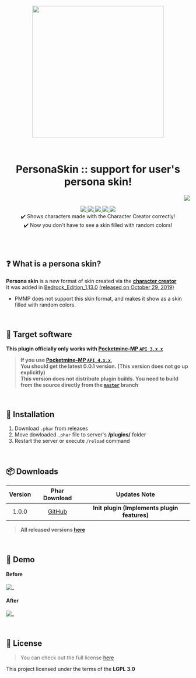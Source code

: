 <p align="center"> <img src="https://ghcdn.rawgit.org/presentkim-pm/PersonaSkin/stable/icon.png" width="360"> </p>
<br> <h1 align="center"> PersonaSkin :: support for user's persona skin! </h1>
<p align="right">  
  <a href="https://github.com/presentkim-pm/PersonaSkin/blob/stable/README_KOR.md">  
    <img src="https://img.shields.io/static/v1?label=%ED%95%9C%EA%B5%AD%EC%96%B4&message=%EB%A1%9C+%EC%9D%BD%EA%B8%B0&labelColor=success">  
  </a>  
</p>  
<p align="center">  
  <a href="https://poggit.pmmp.io/ci/presentkim-pm/PersonaSkin/PersonaSkin">  
    <img src="https://poggit.pmmp.io/ci.shield/presentkim-pm/PersonaSkin/PersonaSkin?style=flat-square">  
  </a>  
  <a href="https://github.com/presentkim-pm/PersonaSkin/releases">  
    <img src="https://img.shields.io/github/release/presentkim-pm/PersonaSkin.svg?style=flat-square">  
  </a>  
  <a href="https://github.com/presentkim-pm/PersonaSkin/releases">  
    <img src="https://img.shields.io/github/downloads/presentkim-pm/PersonaSkin/total.svg?style=flat-square">  
  </a>   
  <a href="https://github.com/presentkim-pm/PersonaSkin/blob/master/LICENSE">  
    <img src="https://img.shields.io/github/license/presentkim-pm/PersonaSkin.svg?style=flat-square">  
  </a>  
  <a href="https://hits.dwyl.com/presentkim-pm/PersonaSkin">  
    <img src="https://hits.dwyl.com/presentkim-pm/PersonaSkin.svg">  
  </a>  
  <br> ✔️ Shows characters made with the Character Creator correctly!
  <br> ✔️ Now you don't have to see a skin filled with random colors!  
</p>  
  
<br>  
<br>  
  
## :question: What is a **persona skin**?  
**Persona skin** is a new format of skin created via the [**character creator**](https://minecraft.gamepedia.com/Character_creator)  
It was added in [Bedrock_Edition_1.13.0](https://minecraft.gamepedia.com/Bedrock_Edition_1.13.0) [(released on October 29, 2019)](https://feedback.minecraft.net/hc/en-us/articles/360035247792)  
- PMMP does not support this skin format, and makes it show as a skin filled with random colors.
  
<br>  
  
## :file_folder: Target software  
**This plugin officially only works with [Pocketmine-MP `API 3.x.x`](https://github.com/pmmp/PocketMine-MP/tree/stable)**
> **If you use [**Pocketmine-MP** `API 4.x.x`](https://github.com/pmmp/PocketMine-MP/tree/master),**  
> **You should get the latest 0.0.1 version. (This version does not go up explicitly)**  
> **This version does not distribute plugin builds. You need to build from the source directly from the [`master`](https://github.com/presentkim-pm/PersonaSkin/tree/master) branch**
  
<br>  
  
## :wrench: Installation
1) Download `.phar` from releases  
2) Move dowloaded `.phar` file to server's **/plugins/** folder  
3) Restart the server or execute `/reload` command  
  
<br>  
  
## :package: Downloads  
  
| Version | Phar Download | Updates Note |  
| :-----: | :-----------: | :----------: |    
| 1.0.0 | [GitHub](https://github.com/presentkim-pm/PersonaSkin/releases/download/1.0.0/PersonaSkin_v1.0.0.phar) | **Init plugin (Implements plugin features)** |  
  
> **All released versions [here](https://github.com/presentkim-pm/PersonaSkin/releases)**  
  
<br>   
  
## :space_invader: Demo  
#### Before
 ![_](https://ghcdn.rawgit.org/presentkim-pm/PersonaSkin/stable/assets/demo/before.png)  
#### After  
 ![_](https://ghcdn.rawgit.org/presentkim-pm/PersonaSkin/stable/assets/demo/after.png)  
  
<br>  
  
## :memo: License  
> You can check out the full license [here](https://github.com/presentkim-pm/PersonaSkin/blob/stable/LICENSE)  
  
This project licensed under the terms of the **LGPL 3.0**  
